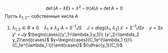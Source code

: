 $$\det(A-\lambda E)=\lambda^2-tr(A)\lambda + \det A=0$$
Пусть $\lambda_{1,2}-$ собственные числа $A$
1. $\lambda_{1, 2}\in R\neq 0 \quad \lambda_1 \neq \lambda_2$
	$A=S^{-1}JS\quad J=diag(\lambda_1, \lambda_2)$
	$x'=S^{-1} J S x\quad y=Sx$
	$y'=Jy$
	$\begin{cases}{y'_1=\lambda_1 y_1}\\ {y'_2=\lambda_2 y_2}\end{cases}$
	$y=\begin{cases}{C_1e^{\lambda_1 t}}\\ {C_1e^{\lambda_1 t}}\end{cases}$
	$(\dfrac{y_1}{C_1}$